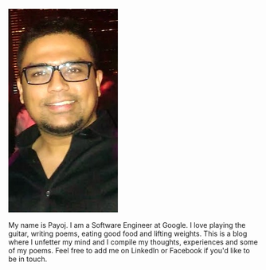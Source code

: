 ![](Blue_Martini.PNG)

My name is Payoj. I am a Software Engineer at Google. I love playing the guitar, writing poems, eating good food and lifting weights. This is a blog where I unfetter my mind and I compile my thoughts, experiences and some of my poems. Feel free to add me on LinkedIn or Facebook if you'd like to be in touch.
